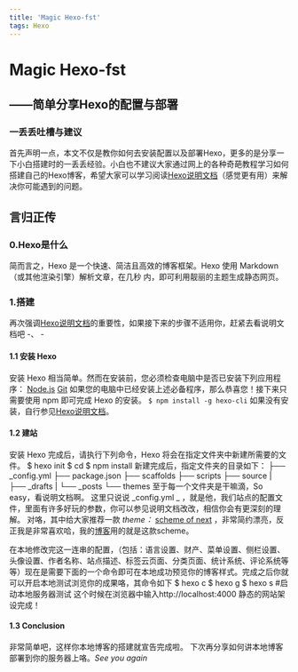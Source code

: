 ```yaml
---
title: 'Magic Hexo-fst'
tags: Hexo
---
```

# Magic Hexo-fst
## ——简单分享Hexo的配置与部署


### 一丢丢吐槽与建议
首先声明一点，本文不仅是教你如何去安装配置以及部署Hexo，更多的是分享一下小白搭建时的一丢丢经验。小白也不建议大家通过网上的各种奇葩教程学习如何搭建自己的Hexo博客，希望大家可以学习阅读[Hexo说明文档](https://hexo.io/zh-cn/docs/index.html "Hexo")（感觉更有用）来解决你可能遇到的问题。


## 言归正传
### 0.Hexo是什么
简而言之，Hexo 是一个快速、简洁且高效的博客框架。Hexo 使用 Markdown（或其他渲染引擎）解析文章，在几秒 内，即可利用靓丽的主题生成静态网页。

### 1.搭建
再次强调[Hexo说明文档](https://hexo.io/zh-cn/docs/index.html "Hexo")的重要性，如果接下来的步骤不适用你，赶紧去看说明文档吧 -、 -

#### 1.1 安装 Hexo
安装 Hexo 相当简单。然而在安装前，您必须检查电脑中是否已安装下列应用程序：
[Node.js](https://nodejs.org/)
[Git](http://git-scm.com/)
如果您的电脑中已经安装上述必备程序，那么恭喜您！接下来只需要使用 npm 即可完成 Hexo 的安装。
`$ npm install -g hexo-cli`
如果没有安装，自行参见[Hexo说明文档](https://hexo.io/zh-cn/docs/index.html "Hexo")。

#### 1.2 建站
安装 Hexo 完成后，请执行下列命令，Hexo 将会在指定文件夹中新建所需要的文件。
	$ hexo init
	$ cd
	$ npm install
新建完成后，指定文件夹的目录如下：
	├── _config.yml
	├── package.json
	├── scaffolds
	├── scripts
	├── source |
	├── _drafts |
	└── _posts
	└── themes
至于每一个文件夹是干嘛滴，So easy，看说明文档啊。
这里只说说 _config.yml _ ，就是他，我们站点的配置文件，里面有许多好玩的参数，你可以参见说明文档改改，相信你会有更深刻的理解。
对咯，其中给大家推荐一款 _theme：_  [scheme of next](http://theme-next.iissnan.com/) ，非常简约漂亮，反正我是非常喜欢哈，我的[博客](blog.legendqmz.cn)用的就是这款scheme。

在本地修改完这一连串的配置，（包括：语言设置、财产、菜单设置、侧栏设置、头像设置、作者名称、站点描述、标签云页面、分类页面、统计系统、评论系统等等）现在是需要下面的一个命令即可在本地成功预览你的博客样式。完成之后你就可以开启本地测试浏览你的成果咯，其命令如下
	$ hexo c
	$ hexo g
	$ hexo s #启动本地服务器测试
这个时候在浏览器中输入http://localhost:4000 静态的网站架设完成！

#### 1.3 Conclusion
非常简单吧，这样你本地博客的搭建就宣告完成啦。
下次再分享如何讲本地博客部署到你的服务器上咯。_See you again_
